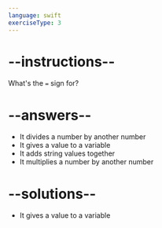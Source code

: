 ```yaml
---
language: swift
exerciseType: 3
---
```


# --instructions--

What's the `=` sign for?

# --answers--

- It divides a number by another number
- It gives a value to a variable
- It adds string values together
- It multiplies a number by another number

# --solutions--

- It gives a value to a variable
